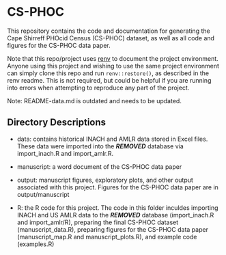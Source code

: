 # CS-PHOC

This repository contains the code and documentation for generating the Cape Shirreff PHOcid Census (CS-PHOC) dataset, as well as all code and figures for the CS-PHOC data paper. 

Note that this repo/project uses [renv](https://github.com/rstudio/renv/) to document the project environment. Anyone using this project and wishing to use the same project environment can simply clone this repo and run `renv::restore()`, as described in the renv readme. This is not required, but could be helpful if you are running into errors when attempting to reproduce any part of the project.

Note: README-data.md is outdated and needs to be updated.

## Directory Descriptions

* data: contains historical INACH and AMLR data stored in Excel files. These data were imported into the ***REMOVED*** database via import_inach.R and import_amlr.R.

* manuscript: a word document of the CS-PHOC data paper

* output: manuscript figures, exploratory plots, and other output associated with this project. Figures for the CS-PHOC data paper are in output/manuscript

* R: the R code for this project. The code in this folder inculdes importing INACH and US AMLR data to the ***REMOVED*** database (import_inach.R and import_amlr/R), preparing the final CS-PHOC dataset (manuscript_data.R), preparing figures for the CS-PHOC data paper (manuscript_map.R and manuscript_plots.R), and example code (examples.R)
